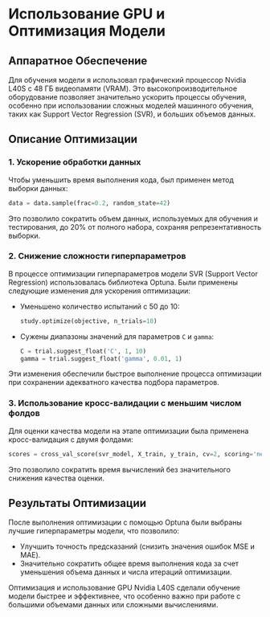 # Использование GPU и Оптимизация Модели

## Аппаратное Обеспечение
Для обучения модели я использовал графический процессор Nvidia L40S с 48 ГБ видеопамяти (VRAM). Это высокопроизводительное оборудование позволяет значительно ускорить процессы обучения, особенно при использовании сложных моделей машинного обучения, таких как Support Vector Regression (SVR), и больших объемов данных.

## Описание Оптимизации

### 1. **Ускорение обработки данных**
   
   Чтобы уменьшить время выполнения кода, был применен метод выборки данных:
   ```python
   data = data.sample(frac=0.2, random_state=42)
   ```
   Это позволило сократить объем данных, используемых для обучения и тестирования, до 20% от полного набора, сохраняя репрезентативность выборки.

### 2. **Снижение сложности гиперпараметров**

   В процессе оптимизации гиперпараметров модели SVR (Support Vector Regression) использовалась библиотека Optuna. Были применены следующие изменения для ускорения оптимизации:
   - Уменьшено количество испытаний с 50 до 10:
     ```python
     study.optimize(objective, n_trials=10)
     ```
   - Сужены диапазоны значений для параметров `C` и `gamma`:
     ```python
     C = trial.suggest_float('C', 1, 10)
     gamma = trial.suggest_float('gamma', 0.01, 1)
     ```
   Эти изменения обеспечили быстрое выполнение процесса оптимизации при сохранении адекватного качества подбора параметров.

### 3. **Использование кросс-валидации с меньшим числом фолдов**

   Для оценки качества модели на этапе оптимизации была применена кросс-валидация с двумя фолдами:
   ```python
   scores = cross_val_score(svr_model, X_train, y_train, cv=2, scoring='neg_mean_squared_error')
   ```
   Это позволило сократить время вычислений без значительного снижения качества оценки.

## Результаты Оптимизации

После выполнения оптимизации с помощью Optuna были выбраны лучшие гиперпараметры модели, что позволило:
- Улучшить точность предсказаний (снизить значения ошибок MSE и MAE).
- Значительно сократить общее время выполнения кода за счет уменьшения объема данных и числа итераций оптимизации.

Оптимизация и использование GPU Nvidia L40S сделали обучение модели быстрее и эффективнее, что особенно важно при работе с большими объемами данных или сложными вычислениями.

